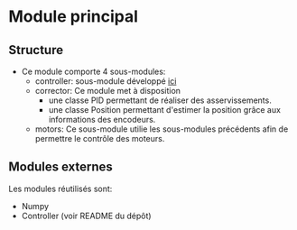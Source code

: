 # Module principal

## Structure

- Ce module comporte 4 sous-modules:
    - controller: sous-module développé [ici](https://gitlab.telecom-paris.fr/software/dc-motor-driver-hat)
    - corrector: Ce module met à disposition 
        - une classe PID permettant de réaliser des asservissements.
        - une classe Position permettant d'estimer la position grâce aux informations des encodeurs.
    - motors: Ce sous-module utilie les sous-modules précédents afin de permettre le contrôle des moteurs.

## Modules externes

Les modules réutilisés sont:
- Numpy
- Controller (voir README du dépôt)